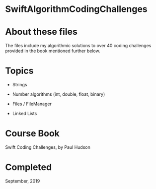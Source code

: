 # SwiftAlgorithmCodingChallenges

# About these files
The files include my algorithmic solutions to over 40 coding challenges provided in the book mentioned further below.

# Topics 

- Strings

- Number algorithms (int, double, float, binary)

- Files / FileManager

- Linked Lists

# Course Book
Swift Coding Challenges, by Paul Hudson

# Completed
September, 2019
